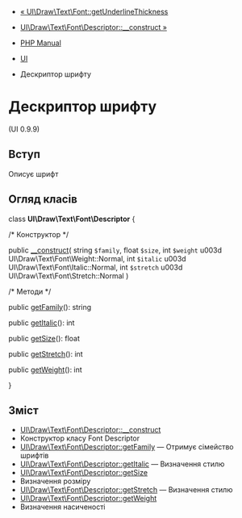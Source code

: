 - [« UI\Draw\Text\Font::getUnderlineThickness](ui-draw-text-font.getunderlinethickness.md)
- [UI\Draw\Text\Font\Descriptor::\_\_construct »](ui-draw-text-font-descriptor.construct.md)

- [PHP Manual](index.md)
- [UI](book.ui.md)
- Дескриптор шрифту

# Дескриптор шрифту

(UI 0.9.9)

## Вступ

Описує шрифт

## Огляд класів

class **UI\Draw\Text\Font\Descriptor** {

/\* Конструктор \*/

public [\_\_construct](ui-draw-text-font-descriptor.construct.md)(
string `$family`,
float `$size`,
int `$weight` u003d UI\Draw\Text\Font\Weight::Normal,
int `$italic` u003d UI\Draw\Text\Font\Italic::Normal,
int `$stretch` u003d UI\Draw\Text\Font\Stretch::Normal
)

/\* Методи \*/

public [getFamily](ui-draw-text-font-descriptor.getfamily.md)():
string

public [getItalic](ui-draw-text-font-descriptor.getitalic.md)(): int

public [getSize](ui-draw-text-font-descriptor.getsize.md)(): float

public [getStretch](ui-draw-text-font-descriptor.getstretch.md)(): int

public [getWeight](ui-draw-text-font-descriptor.getweight.md)(): int

}

## Зміст

- [UI\Draw\Text\Font\Descriptor::\_\_construct](ui-draw-text-font-descriptor.construct.md)
- Конструктор класу Font Descriptor
- [UI\Draw\Text\Font\Descriptor::getFamily](ui-draw-text-font-descriptor.getfamily.md)
— Отримує сімейство шрифтів
- [UI\Draw\Text\Font\Descriptor::getItalic](ui-draw-text-font-descriptor.getitalic.md)
— Визначення стилю
- [UI\Draw\Text\Font\Descriptor::getSize](ui-draw-text-font-descriptor.getsize.md)
- Визначення розміру
- [UI\Draw\Text\Font\Descriptor::getStretch](ui-draw-text-font-descriptor.getstretch.md)
— Визначення стилю
- [UI\Draw\Text\Font\Descriptor::getWeight](ui-draw-text-font-descriptor.getweight.md)
- Визначення насиченості
